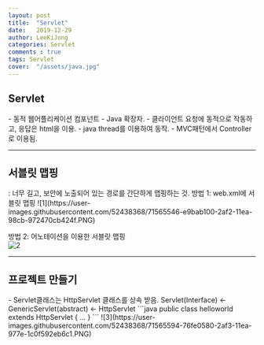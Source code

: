 ```yaml
---
layout: post
title:  "Servlet"
date:   2019-12-29
author: LeeKiJong
categories: Servlet
comments : true
tags: Servlet
cover:  "/assets/java.jpg"
---
```


<h2>Servlet</h2>
- 동적 웹어플리케이션 컴포넌트  
- Java 확장자.  
- 클라이언트 요청에 동적으로 작동하고, 응답은 html을 이용.  
- java thread를 이용하여 동작.  
- MVC패턴에서 Controller로 이용됨.  
<hr>
<h2>서블릿 맵핑</h2>
: 너무 길고, 보안에 노출되어 있는 경로를 간단하게 맵핑하는 것.  
방법 1: web.xml에 서블릿 맵핑  
![1](https://user-images.githubusercontent.com/52438368/71565546-e9bab100-2af2-11ea-98cb-972470cb424f.PNG)  

방법 2: 어노테이션을 이용한 서블릿 맵핑  
![2](https://user-images.githubusercontent.com/52438368/71565548-eb847480-2af2-11ea-8815-477b9a0e0c1c.PNG)  

<hr>
<h2>프로젝트 만들기</h2>
- Servlet클래스는 HttpServlet 클래스를 상속 받음.  
Servlet(Interface) <- GenericServlet(abstract) <- HttpServlet    
```java
public class helloworld extends HttpServlet { ... }
```
![3](https://user-images.githubusercontent.com/52438368/71565594-76fe0580-2af3-11ea-977e-1c0f592eb6c1.PNG)
